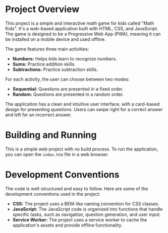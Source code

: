 # Project Overview

This project is a simple and interactive math game for kids called "Math Kids". It's a web-based application built with HTML, CSS, and JavaScript. The game is designed to be a Progressive Web App (PWA), meaning it can be installed on a mobile device and used offline.

The game features three main activities:
*   **Numbers:** Helps kids learn to recognize numbers.
*   **Sums:** Practice addition skills.
*   **Subtractions:** Practice subtraction skills.

For each activity, the user can choose between two modes:
*   **Sequential:** Questions are presented in a fixed order.
*   **Random:** Questions are presented in a random order.

The application has a clean and intuitive user interface, with a card-based design for presenting questions. Users can swipe right for a correct answer and left for an incorrect answer.

# Building and Running

This is a simple web project with no build process. To run the application, you can open the `index.htm` file in a web browser.

# Development Conventions

The code is well-structured and easy to follow. Here are some of the development conventions used in the project:

*   **CSS:** The project uses a BEM-like naming convention for CSS classes.
*   **JavaScript:** The JavaScript code is organized into functions that handle specific tasks, such as navigation, question generation, and user input.
*   **Service Worker:** The project uses a service worker to cache the application's assets and provide offline functionality.

